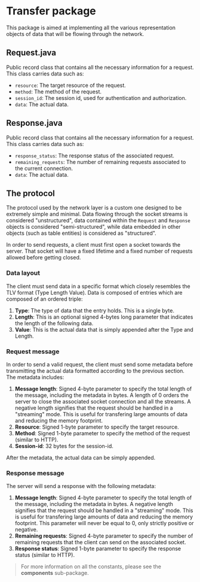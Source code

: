 # Transfer package
This package is aimed at implementing all the various representation objects of data that will be flowing through the network.

## Request.java
Public record class that contains all the necessary information for a request. This class carries data such as:

- `resource`: The target resource of the request.
- `method`: The method of the request.
- `session_id`: The session id, used for authentication and authorization.
- `data`: The actual data.

## Response.java
Public record class that contains all the necessary information for a request. This class carries data such as:

- `response_status`: The response status of the associated request.
- `remaining_requests`: The number of remaining requests associated to the current connection.
- `data`: The actual data.

## The protocol
The protocol used by the network layer is a custom one designed to be extremely simple and minimal. Data flowing through the socket streams is considered "unstructured", data contained within the `Request` and `Response` objects is considered "semi-structured", while data embedded in other objects (such as table entities) is considered as "structured".

In order to send requests, a client must first open a socket towards the server. That socket will have a fixed lifetime and a fixed number of requests allowed before getting closed.

### Data layout
The client must send data in a specific format which closely resembles the TLV format (Type Length Value). Data is composed of entries which are composed of an ordered triple:

1. **Type**: The type of data that the entry holds. This is a single byte.
2. **Length**: This is an optional signed 4-bytes long parameter that indicates the length of the following data.
3. **Value**: This is the actual data that is simply appended after the Type and Length.

### Request message
In order to send a valid request, the client must send some metadata before transmitting the actual data formatted according to the previous section. The metadata includes:

1. **Message length**: Signed 4-byte parameter to specify the total length of the message, including the metadata in bytes. A length of 0 orders the server to close the associated socket connection and all the streams. A negative length signifies that the request should be handled in a "streaming" mode. This is useful for transfering large amounts of data and reducing the memory footprint.
2. **Resource**: Signed 1-byte parameter to specify the target resource.
3. **Method**: Signed 1-byte parameter to specify the method of the request (similar to HTTP).
4. **Session-id**: 32 bytes for the session-id.

After the metadata, the actual data can be simply appended.

### Response message
The server will send a response with the following metadata:

1. **Message length**: Signed 4-byte parameter to specify the total length of the message, including the metadata in bytes. A negative length signifies that the request should be handled in a "streaming" mode. This is useful for transfering large amounts of data and reducing the memory footprint. This parameter will never be equal to 0, only strictly positive or negative.
2. **Remaining requests**: Signed 4-byte parameter to specify the number of remaining requests that the client can send on the associated socket.
3. **Response status**: Signed 1-byte parameter to specify the response status (similar to HTTP).

> For more information on all the constants, please see the **components** sub-package.